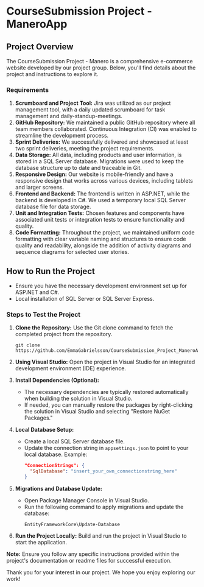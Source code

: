 # CourseSubmission Project - ManeroApp

## Project Overview
The CourseSubmission Project - Manero is a comprehensive e-commerce website developed by our project group. Below, you'll find details about the project and instructions to explore it.

### Requirements
1. **Scrumboard and Project Tool:** Jira was utilized as our project management tool, with a daily updated scrumboard for task management and daily-standup-meetings.
2. **GitHub Repository:** We maintained a public GitHub repository where all team members collaborated. Continuous Integration (CI) was enabled to streamline the development process.
3. **Sprint Deliveries:** We successfully delivered and showcased at least two sprint deliveries, meeting the project requirements.
4. **Data Storage:** All data, including products and user information, is stored in a SQL Server database. Migrations were used to keep the database structure up to date and traceable in Git.
5. **Responsive Design:** Our website is mobile-friendly and have a responsive design that works across various devices, including tablets and larger screens.
6. **Frontend and Backend:** The frontend is written in ASP.NET, while the backend is developed in C#. We used a temporary local SQL Server database file for data storage.
7. **Unit and Integration Tests:** Chosen features and components have associated unit tests or integration tests to ensure functionality and quality.
8. **Code Formatting:** Throughout the project, we maintained uniform code formatting with clear variable naming and structures to ensure code quality and readability, alongside the addition of activity diagrams and sequence diagrams for selected user stories.


## How to Run the Project 
- Ensure you have the necessary development environment set up for ASP.NET and C#.
- Local installation of SQL Server or SQL Server Express.

### Steps to Test the Project
1. **Clone the Repository:** Use the Git clone command to fetch the completed project from the repository.
    ```
    git clone https://github.com/EmmaGabrielsson/CourseSubmission_Project_ManeroApp.git
    ```
3. **Using Visual Studio:** Open the project in Visual Studio for an integrated development environment (IDE) experience.

4. **Install Dependencies (Optional):**
    - The necessary dependencies are typically restored automatically when building the solution in Visual Studio.
    - If needed, you can manually restore the packages by right-clicking the solution in Visual Studio and selecting "Restore NuGet Packages."

5. **Local Database Setup:**
    - Create a local SQL Server database file.
    - Update the connection string in `appsettings.json` to point to your local database. 
      Example:
      ```json
      "ConnectionStrings": {
        "SqlDatabase": "insert_your_own_connectionstring_here"
      }
      ```
      
6. **Migrations and Database Update:**
    - Open Package Manager Console in Visual Studio.
    - Run the following command to apply migrations and update the database:
      ```
      EntityFrameworkCore\Update-Database
      ```

7. **Run the Project Locally:** Build and run the project in Visual Studio to start the application.

**Note:** Ensure you follow any specific instructions provided within the project's documentation or readme files for successful execution.

Thank you for your interest in our project. We hope you enjoy exploring our work!



